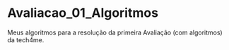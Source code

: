 # Avaliacao_01_Algoritmos
Meus algoritmos para a resolução da primeira Avaliação (com algoritmos) da tech4me.
